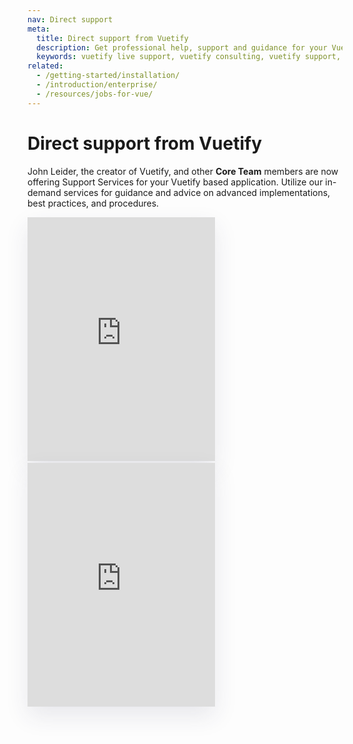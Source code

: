 ```yaml
---
nav: Direct support
meta:
  title: Direct support from Vuetify
  description: Get professional help, support and guidance for your Vue / Vuetify application from the creator from the Vuetify team.
  keywords: vuetify live support, vuetify consulting, vuetify support, vuetify help
related:
  - /getting-started/installation/
  - /introduction/enterprise/
  - /resources/jobs-for-vue/
---
```


# Direct support from Vuetify

John Leider, the creator of Vuetify, and other **Core Team** members are now offering Support Services for your Vuetify based application. Utilize our in-demand services for guidance and advice on advanced implementations, best practices, and procedures.

<iframe style="box-shadow: 0 15px 35px 0 rgba(50, 50, 93, 0.1);" width="300" height="390"  frameborder="0" scrolling="no" src="https://kintell.com/advisors/e792b2a9-74a1-4b26-a15e-f40ce591d533/730daceb-1efc-40af-8afa-0d0f79e3dfe0/embed"></iframe>
&nbsp;
<iframe style="box-shadow: 0 15px 35px 0 rgba(50, 50, 93, 0.1);" width="300" height="390"  frameborder="0" scrolling="no" src="https://kintell.com/advisors/90e76a1f-d24d-408a-96be-a5a4167bac49/eff92fc0-3945-4e08-a6b9-116230f8f98f/embed"></iframe>

<backmatter />

